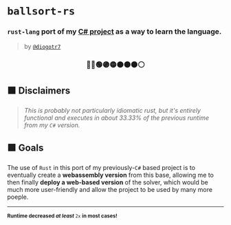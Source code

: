 # `ballsort-rs`
### `rust-lang` port of my [C# project](https://github.com/diogotr7/BallSort) as a way to learn the language.  
> by [`@diogotr7`](https://github.com/diogotr7)    

<div align="center">

### 🔴🔵🟢🟣🟡🟠🟤⚫️⚪️  

</div>


## 🟧 Disclaimers  
> _This is probably not particularly idiomatic rust, but it's entirely functional and executes in about 33.33% of the previous runtime from my `C#` version._

## 🟩 Goals
The use of `Rust` in this port of my previously-`C#` based project is to eventually create a **webassembly version** from this base, allowing me to then finally **deploy a web-based version** of the solver, which would be much more user-friendly and allow the project to be used by many more poeple.  

---

<sup>  
 
**Runtime decreased _at least_** `2x` **in most cases!**    

</sup>

